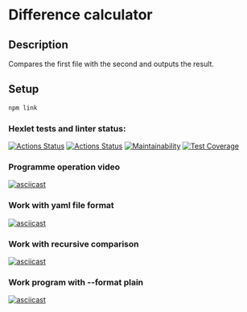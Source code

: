 # Difference calculator

## Description
Compares the first file with the second and outputs the result.

## Setup

```bash
npm link
```

### Hexlet tests and linter status:
[![Actions Status](https://github.com/Reyka141/frontend-project-46/actions/workflows/hexlet-check.yml/badge.svg)](https://github.com/Reyka141/frontend-project-46/actions)
[![Actions Status](https://github.com/Reyka141/frontend-project-46/actions/workflows/test-check.yml/badge.svg)](https://github.com/Reyka141/frontend-project-46/actions/workflows/test-check.yml)
[![Maintainability](https://api.codeclimate.com/v1/badges/75eb30ba15fecfc8901c/maintainability)](https://codeclimate.com/github/Reyka141/frontend-project-46/maintainability)
[![Test Coverage](https://api.codeclimate.com/v1/badges/75eb30ba15fecfc8901c/test_coverage)](https://codeclimate.com/github/Reyka141/frontend-project-46/test_coverage)

### Programme operation video
[![asciicast](https://asciinema.org/a/ejhnMrtsgsZ6PRaP0PgCYIlNL.svg)](https://asciinema.org/a/ejhnMrtsgsZ6PRaP0PgCYIlNL)

### Work with yaml file format
[![asciicast](https://asciinema.org/a/3cyNkEQF6zuAkx79EfhiJYNpe.svg)](https://asciinema.org/a/3cyNkEQF6zuAkx79EfhiJYNpe)

### Work with recursive comparison
[![asciicast](https://asciinema.org/a/VKvAyWskXfSGv1Dub4vDJVS9f.svg)](https://asciinema.org/a/VKvAyWskXfSGv1Dub4vDJVS9f)

### Work program with --format plain
[![asciicast](https://asciinema.org/a/kGy9qExyrhHSOANvlCMtje72L.svg)](https://asciinema.org/a/kGy9qExyrhHSOANvlCMtje72L)